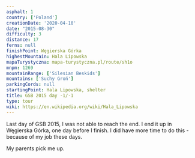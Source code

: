 ```yaml
---
asphalt: 1
country: ['Poland']
creationDate: '2020-04-10'
date: "2015-08-30"
difficulty: 3
distance: 17
ferns: null
finishPoint: Węgierska Górka
highestMountain: Hala Lipowska
mapaTurystyczna: mapa-turystyczna.pl/route/sh1o
mnpm: 1269
mountainRange: ['Silesian Beskids']
mountains: ['Suchy Groń']
parkingCords: null
startingPoint: Hala Lipowska, shelter
title: GSB 2015 day -1/-1
type: tour
wiki: https://en.wikipedia.org/wiki/Hala_Lipowska
---
```


Last day of GSB 2015, I was not able to reach the end. I end it up in Węgierska Górka, one day before I finish. I did have more time to do this - because of my job these days.

My parents pick me up.
